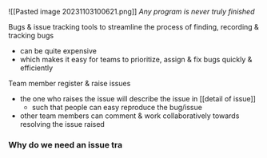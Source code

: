 ![[Pasted image 20231103100621.png]]
*Any program is never truly finished*

Bugs & issue tracking tools to streamline the process of finding, recording & tracking bugs
- can be quite expensive
- which makes it easy for teams to prioritize, assign & fix bugs quickly & efficiently

Team member register & raise issues
- the one who raises the issue will describe the issue in [[detail of issue]]
	- such that people can easy reproduce the bug/issue
- other team members can comment & work collaboratively towards resolving the issue raised

### Why do we need an issue tra
